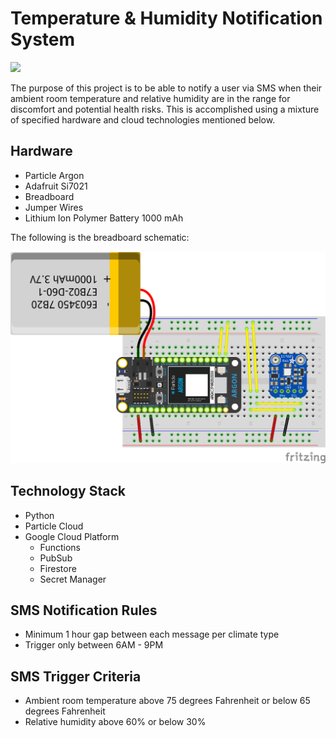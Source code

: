 # Temperature & Humidity Notification System

![](https://github.com/lxiong1/cloud-temperature-humidity-system/workflows/master/badge.svg)

The purpose of this project is to be able to notify a user via SMS when their ambient room temperature and relative humidity are in the range for discomfort and potential health risks. This is accomplished using a mixture of specified hardware and cloud technologies mentioned below.

## Hardware
- Particle Argon
- Adafruit Si7021
- Breadboard
- Jumper Wires
- Lithium Ion Polymer Battery 1000 mAh

The following is the breadboard schematic:

![Breadboard Schematic](./latex/images/breadboard-schematic.png)

## Technology Stack
- Python
- Particle Cloud
- Google Cloud Platform
    - Functions
    - PubSub
    - Firestore
    - Secret Manager

## SMS Notification Rules
- Minimum 1 hour gap between each message per climate type
- Trigger only between 6AM - 9PM

## SMS Trigger Criteria
- Ambient room temperature above 75 degrees Fahrenheit or below 65 degrees Fahrenheit
- Relative humidity above 60% or below 30%
